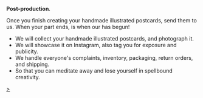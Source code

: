 **Post-production**.

Once you finish creating your handmade illustrated postcards, send them to us. When your part ends, is when our has begun!
- We will collect your handmade illustrated postcards, and photograph it.
- We will showcase it on Instagram, also tag you for exposure and publicity.
- We handle everyone's complaints, inventory, packaging, return orders, and shipping.
- So that you can meditate away and lose yourself in spellbound creativity.

<div class="roadmap-spacer-1"></div>

<p>
<a class="btn" href="https://kvshvl.in/yourmailproject/9.html">></a><br>
</p>

<div class="roadmap-spacer-2"></div>
